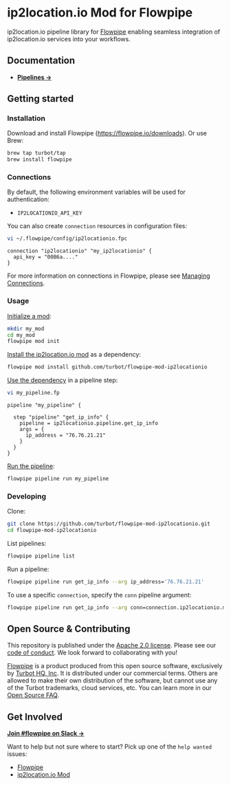 # ip2location.io Mod for Flowpipe

ip2location.io pipeline library for [Flowpipe](https://flowpipe.io) enabling seamless integration of ip2location.io services into your workflows.

## Documentation

- **[Pipelines →](https://hub.flowpipe.io/mods/turbot/ip2locationio/pipelines)**

## Getting started

### Installation

Download and install Flowpipe (https://flowpipe.io/downloads). Or use Brew:

```sh
brew tap turbot/tap
brew install flowpipe
```

### Connections

By default, the following environment variables will be used for authentication:

- `IP2LOCATIONIO_API_KEY`

You can also create `connection` resources in configuration files:

```sh
vi ~/.flowpipe/config/ip2locationio.fpc
```

```hcl
connection "ip2locationio" "my_ip2locationio" {
  api_key = "00B6a...."
}
```

For more information on connections in Flowpipe, please see [Managing Connections](https://flowpipe.io/docs/run/connections).

### Usage

[Initialize a mod](https://www.flowpipe.io/docs/mods/index#initializing-a-mod):

```sh
mkdir my_mod
cd my_mod
flowpipe mod init
```

[Install the ip2location.io mod](https://www.flowpipe.io/docs/mods/mod-dependencies#mod-dependencies) as a dependency:

```sh
flowpipe mod install github.com/turbot/flowpipe-mod-ip2locationio
```

[Use the dependency](https://www.flowpipe.io/docs/mods/write-pipelines/index) in a pipeline step:

```sh
vi my_pipeline.fp
```

```hcl
pipeline "my_pipeline" {

  step "pipeline" "get_ip_info" {
    pipeline = ip2locationio.pipeline.get_ip_info
    args = {
      ip_address = "76.76.21.21"
    }
  }
}
```

[Run the pipeline](https://www.flowpipe.io/docs/run/pipelines):

```sh
flowpipe pipeline run my_pipeline
```

### Developing

Clone:

```sh
git clone https://github.com/turbot/flowpipe-mod-ip2locationio.git
cd flowpipe-mod-ip2locationio
```

List pipelines:

```sh
flowpipe pipeline list
```

Run a pipeline:

```sh
flowpipe pipeline run get_ip_info --arg ip_address='76.76.21.21'
```

To use a specific `connection`, specify the `conn` pipeline argument:

```sh
flowpipe pipeline run get_ip_info --arg conn=connection.ip2locationio.my_ip2locationio --arg ip_address='76.76.21.21'
```

## Open Source & Contributing

This repository is published under the [Apache 2.0 license](https://www.apache.org/licenses/LICENSE-2.0). Please see our [code of conduct](https://github.com/turbot/.github/blob/main/CODE_OF_CONDUCT.md). We look forward to collaborating with you!

[Flowpipe](https://flowpipe.io) is a product produced from this open source software, exclusively by [Turbot HQ, Inc](https://turbot.com). It is distributed under our commercial terms. Others are allowed to make their own distribution of the software, but cannot use any of the Turbot trademarks, cloud services, etc. You can learn more in our [Open Source FAQ](https://turbot.com/open-source).

## Get Involved

**[Join #flowpipe on Slack →](https://flowpipe.io/community/join)**

Want to help but not sure where to start? Pick up one of the `help wanted` issues:

- [Flowpipe](https://github.com/turbot/flowpipe/labels/help%20wanted)
- [ip2location.io Mod](https://github.com/turbot/flowpipe-mod-ip2locationio/labels/help%20wanted)
